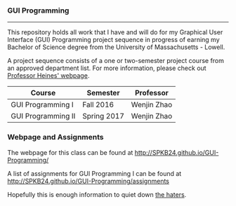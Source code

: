 ### GUI Programming
----

This repository holds all work that I have and will do for my Graphical User Interface (GUI) Programming project sequence in progress of earning my Bachelor of Science degree from the University of Massachusetts - Lowell. 

A project sequence consists of a one or two-semester project course from an approved department list. For more information, please check out [Professor Heines' webpage](https://www.teaching.cs.uml.edu/~heines/curriculum/ugrad/PolicyStatements/ProjectSequence.jsp).

Course             | Semester    | Professor
------------------ | ----------- | -------------
GUI Programming I  | Fall 2016   | Wenjin Zhao
GUI Programming II | Spring 2017 | Wenjin Zhao


### Webpage and Assignments
The webpage for this class can be found at http://SPKB24.github.io/GUI-Programming/

A list of assignments for GUI Programming I can be found at http://SPKB24.github.io/GUI-Programming/assignments

Hopefully this is enough information to quiet down [the haters](http://www.darrienglasser.com/).
